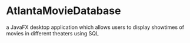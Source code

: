 # AtlantaMovieDatabase
a JavaFX desktop application which allows users to display showtimes of movies in different theaters using SQL
